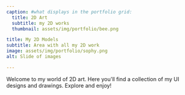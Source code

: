 ```yaml
---
caption: #what displays in the portfolio grid:
  title: 2D Art
  subtitle: my 2D works
  thumbnail: assets/img/portfolio/bee.png

title: My 2D Models
subtitle: Area with all my 2D work
image: assets/img/portfolio/sophy.png 
alt: Slide of images

---
```

Welcome to my world of 2D art. Here you'll find a collection of my UI designs and drawings. Explore and enjoy!

